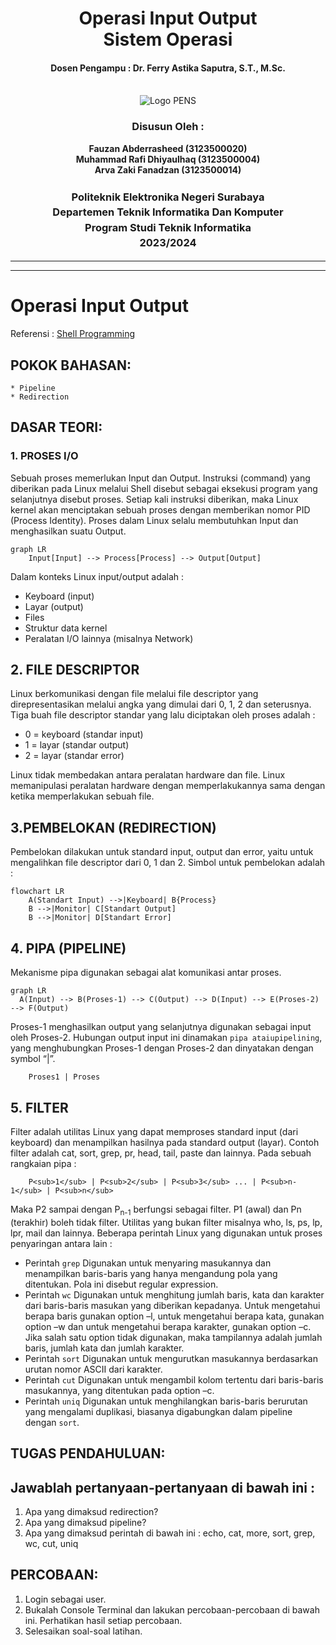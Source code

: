 <div align="center">
  <h1 style="text-align: center;font-weight: bold">Operasi Input Output<br>Sistem Operasi</h1>
  <h4 style="text-align: center;">Dosen Pengampu : Dr. Ferry Astika Saputra, S.T., M.Sc.</h4>
</div>
<br />
<div align="center">
  <img src="https://upload.wikimedia.org/wikipedia/id/4/44/Logo_PENS.png" alt="Logo PENS">
  <h3 style="text-align: center;">Disusun Oleh : </h3>
  <p style="text-align: center;">
    <strong>Fauzan Abderrasheed (3123500020) </strong><br>
    <strong>Muhammad Rafi Dhiyaulhaq (3123500004) </strong><br>
    <strong>Arva Zaki Fanadzan (3123500014)</strong>
  </p>
<h3 style="text-align: center;line-height: 1.5">Politeknik Elektronika Negeri Surabaya<br>Departemen Teknik Informatika Dan Komputer<br>Program Studi Teknik Informatika<br>2023/2024</h3>
  <hr><hr>
</div>


# Operasi Input Output
Referensi : [Shell Programming](https://www.geeksforgeeks.org/introduction-linux-shell-shell-scripting/?ref=shm_)
## POKOK BAHASAN:
```
* Pipeline
* Redirection
```
## DASAR TEORI:

### 1. PROSES I/O
Sebuah proses memerlukan Input dan Output. Instruksi (command) yang diberikan pada Linux melalui Shell disebut sebagai eksekusi program yang selanjutnya disebut proses. Setiap kali instruksi diberikan, maka Linux kernel akan menciptakan sebuah proses dengan memberikan nomor PID (Process Identity). Proses dalam Linux selalu membutuhkan Input dan menghasilkan suatu Output.

```mermaid
graph LR
    Input[Input] --> Process[Process] --> Output[Output]
```

Dalam konteks Linux input/output adalah :
* Keyboard (input)
* Layar (output)
* Files
* Struktur data kernel
* Peralatan I/O lainnya (misalnya Network)

## 2. FILE DESCRIPTOR

Linux berkomunikasi dengan file melalui file descriptor yang direpresentasikan melalui angka yang dimulai dari 0, 1, 2 dan seterusnya. Tiga buah file descriptor standar yang lalu diciptakan oleh proses adalah :
* 0 = keyboard (standar input)
* 1 = layar (standar output)
* 2 = layar (standar error)

Linux tidak membedakan antara peralatan hardware dan file. Linux memanipulasi peralatan hardware dengan memperlakukannya sama dengan ketika memperlakukan sebuah file.

## 3.PEMBELOKAN (REDIRECTION)

Pembelokan dilakukan untuk standard input, output dan error, yaitu untuk mengalihkan file descriptor dari 0, 1 dan 2. Simbol untuk pembelokan adalah :
```mermaid
flowchart LR
    A(Standart Input) -->|Keyboard| B{Process}
    B -->|Monitor| C[Standart Output]
    B -->|Monitor| D[Standart Error]
 ```

## 4. PIPA (PIPELINE)
Mekanisme pipa digunakan sebagai alat komunikasi antar proses.

```mermaid
graph LR
  A(Input) --> B(Proses-1) --> C(Output) --> D(Input) --> E(Proses-2) --> F(Output)
```
Proses-1 menghasilkan output yang selanjutnya digunakan sebagai input oleh Proses-2. Hubungan output input ini dinamakan ``pipa ataiupipelining``, yang menghubungkan Proses-1 dengan Proses-2 dan dinyatakan dengan symbol “|”.
```
    Proses1 | Proses
```

## 5. FILTER
Filter adalah utilitas Linux yang dapat memproses standard input (dari keyboard) dan menampilkan hasilnya pada standard output (layar). Contoh filter adalah cat, sort, grep, pr, head, tail, paste dan lainnya.
Pada sebuah rangkaian pipa : 

        P<sub>1</sub> | P<sub>2</sub> | P<sub>3</sub> ... | P<sub>n-1</sub> | P<sub>n</sub>

Maka P2 sampai dengan P<sub>n-1</sub> berfungsi sebagai filter. P1 (awal) dan Pn (terakhir) boleh tidak filter. Utilitas yang bukan filter misalnya who, ls, ps, lp, lpr, mail dan lainnya.
Beberapa perintah Linux yang digunakan untuk proses penyaringan antara lain :
* Perintah ``grep``
  Digunakan untuk menyaring masukannya dan menampilkan baris-baris yang hanya mengandung pola yang ditentukan. Pola ini disebut regular expression.
* Perintah ``wc``
  Digunakan untuk menghitung jumlah baris, kata dan karakter dari baris-baris masukan yang diberikan kepadanya. Untuk mengetahui berapa baris gunakan option –l, untuk mengetahui berapa kata, gunakan option –w dan untuk mengetahui berapa karakter, gunakan option –c. 
  Jika salah satu option tidak digunakan, maka tampilannya adalah jumlah baris, jumlah kata dan jumlah karakter.
* Perintah ``sort``
  Digunakan untuk mengurutkan masukannya berdasarkan urutan nomor ASCII dari karakter.
* Perintah ``cut``
  Digunakan untuk mengambil kolom tertentu dari baris-baris masukannya, yang ditentukan pada option –c.
* Perintah ``uniq``
  Digunakan untuk menghilangkan baris-baris berurutan yang mengalami duplikasi, biasanya digabungkan dalam pipeline dengan ``sort``.

## TUGAS PENDAHULUAN:

## Jawablah pertanyaan-pertanyaan di bawah ini :

1. Apa yang dimaksud redirection?
2. Apa yang dimaksud pipeline?
3. Apa yang dimaksud perintah di bawah ini :
    echo, cat, more, sort, grep, wc, cut, uniq

## PERCOBAAN:

1. Login sebagai user.
2. Bukalah Console Terminal dan lakukan percobaan-percobaan di bawah ini. Perhatikan hasil setiap percobaan.
3. Selesaikan soal-soal latihan.

